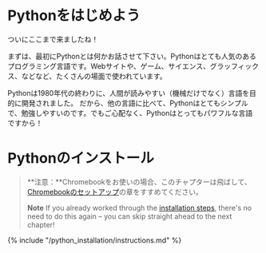 # Pythonをはじめよう

ついにここまで来ましたね！

まずは、最初にPythonとは何かお話させて下さい。Pythonはとても人気のあるプログラミング言語です。Webサイトや、ゲーム、サイエンス、グラッフィックス、などなど、たくさんの場面で使われています。

Pythonは1980年代の終わりに、人間が読みやすい（機械だけでなく）言語を目的に開発されました。 だから、他の言語に比べて、Pythonはとてもシンプルで、勉強しやすいのです。でもご心配なく、Pythonはとってもパワフルな言語ですから！

# Pythonのインストール

> **注意：**Chromebookをお使いの場合、このチャプターは飛ばして、[Chromebookのセットアップ](../chromebook_setup/README.md)の章をすすめてください。
> 
> **Note** If you already worked through the [installation steps](../installation/README.md), there's no need to do this again – you can skip straight ahead to the next chapter!

{% include "/python_installation/instructions.md" %}